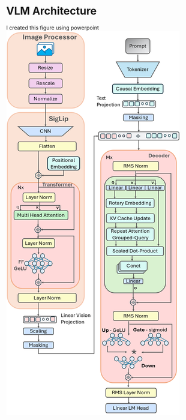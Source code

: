 # VLM Architecture
I created this figure using powerpoint
!['image not found'](assets/vlm-architecture.png)
